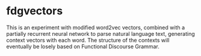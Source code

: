 # fdgvectors
This is an experiment with modified word2vec vectors, combined with a partially recurrent neural network to
parse natural language text, generating context vectors with each word. The structure of the contexts 
will eventually be losely based on Functional Discourse Grammar.

